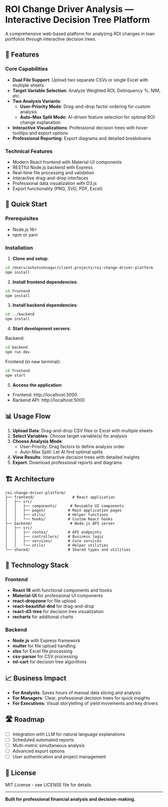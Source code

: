 # ROI Change Driver Analysis — Interactive Decision Tree Platform

A comprehensive web-based platform for analyzing ROI changes in loan portfolios through interactive decision trees.

## 🎯 Features

### Core Capabilities
- **Dual File Support**: Upload two separate CSVs or single Excel with multiple sheets
- **Target Variable Selection**: Analyze Weighted ROI, Delinquency %, NIM, etc.
- **Two Analysis Variants**:
  - **User-Priority Mode**: Drag-and-drop factor ordering for custom analysis
  - **Auto-Max Split Mode**: AI-driven feature selection for optimal ROI change explanation
- **Interactive Visualizations**: Professional decision trees with hover tooltips and export options
- **Professional Reporting**: Export diagrams and detailed breakdowns

### Technical Features
- Modern React frontend with Material-UI components
- RESTful Node.js backend with Express
- Real-time file processing and validation
- Interactive drag-and-drop interfaces
- Professional data visualization with D3.js
- Export functionality (PNG, SVG, PDF, Excel)

## 🚀 Quick Start

### Prerequisites
- Node.js 16+ 
- npm or yarn

### Installation

1. **Clone and setup**:
```bash
cd /Users/ashutoshnagar/client-projects/roi-change-driver-platform
npm install
```

2. **Install frontend dependencies**:
```bash
cd frontend
npm install
```

3. **Install backend dependencies**:
```bash
cd ../backend
npm install
```

4. **Start development servers**:

Backend:
```bash
cd backend
npm run dev
```

Frontend (in new terminal):
```bash
cd frontend
npm start
```

5. **Access the application**:
- Frontend: http://localhost:3000
- Backend API: http://localhost:5000

## 📊 Usage Flow

1. **Upload Data**: Drag-and-drop CSV files or Excel with multiple sheets
2. **Select Variables**: Choose target variable(s) for analysis
3. **Choose Analysis Mode**:
   - User-Priority: Drag factors to define analysis order
   - Auto-Max Split: Let AI find optimal splits
4. **View Results**: Interactive decision trees with detailed insights
5. **Export**: Download professional reports and diagrams

## 🏗️ Architecture

```
roi-change-driver-platform/
├── frontend/                 # React application
│   ├── src/
│   │   ├── components/      # Reusable UI components
│   │   ├── pages/          # Main application pages
│   │   ├── utils/          # Helper functions
│   │   └── hooks/          # Custom React hooks
├── backend/                 # Node.js API server
│   ├── src/
│   │   ├── routes/         # API endpoints
│   │   ├── controllers/    # Business logic
│   │   ├── services/       # Core services
│   │   └── utils/          # Helper utilities
└── shared/                 # Shared types and utilities
```

## 🔧 Technology Stack

### Frontend
- **React 18** with functional components and hooks
- **Material-UI** for professional UI components
- **react-dropzone** for file upload
- **react-beautiful-dnd** for drag-and-drop
- **react-d3-tree** for decision tree visualization
- **recharts** for additional charts

### Backend
- **Node.js** with Express framework
- **multer** for file upload handling
- **xlsx** for Excel file processing
- **csv-parser** for CSV processing
- **ml-cart** for decision tree algorithms

## 📈 Business Impact

- **For Analysts**: Saves hours of manual data slicing and analysis
- **For Managers**: Clear, professional decision trees for quick insights
- **For Executives**: Visual storytelling of yield movements and key drivers

## 🛣️ Roadmap

- [ ] Integration with LLM for natural language explanations
- [ ] Scheduled automated reports
- [ ] Multi-metric simultaneous analysis
- [ ] Advanced export options
- [ ] User authentication and project management

## 📝 License

MIT License - see LICENSE file for details.

---

**Built for professional financial analysis and decision-making.**
